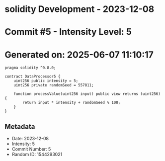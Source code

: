 ﻿# solidity Development - 2023-12-08
# Commit #5 - Intensity Level: 5
# Generated on: 2025-06-07 11:10:17
```solidity
pragma solidity ^0.8.0;

contract DataProcessor5 {
    uint256 public intensity = 5;
    uint256 private randomSeed = 557811;

    function processValue(uint256 input) public view returns (uint256) {
        return input * intensity + randomSeed % 100;
    }
}
```
## Metadata
- Date: 2023-12-08
- Intensity: 5
- Commit Number: 5
- Random ID: 1544293021
